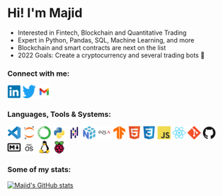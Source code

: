 # Hi! I'm Majid



- Interested in Fintech, Blockchain and Quantitative Trading
- Expert in Python, Pandas, SQL, Machine Learning, and more
- Blockchain and smart contracts are next on the list
- 2022 Goals: Create a cryptocurrency and several trading bots 🤖



### Connect with me:

<a href="https://www.linkedin.com/in/majid-kouki"><img src="./imgs/linkedin-original.svg" alt="Linkedin" style="width:30px;height:30px;"></a>
<a href="https://twitter.com/MajidKouki"><img src="./imgs/twitter-original.svg" alt="Twitter" style="width:30px;height:30px;"></a>
<a href="mailto:majidkpy@gmail.com"><img src="./imgs/gmail.svg" alt="Gmail" style="width:30px;height:30px;"></a>



### Languages, Tools & Systems:

<div style="display: inline-block;">
    <img src="./imgs/vscode-original.svg" alt="Visual Studio Codes" style="width:30px;height:30px;">
    <img src="./imgs/jupyter-original.svg" alt="Jupyter" style="width:30px;height:30px;">
    <img src="./imgs/anaconda-original.svg" alt="Anaconda" style="width:30px;height:30px;"> 
    <img src="./imgs/python-original.svg" alt="Pyth" style="width:30px;height:30px;">
    <img src="./imgs/pandas-original.svg" alt="Pandas" style="width:30px;height:30px;">  
    <img src="./imgs/numpy-original.svg" alt="NumPy" style="width:30px;height:30px;">  
    <img src="./imgs/sqlalchemy-original.svg" alt="SQLAlchemy" style="width:30px;height:30px;"> 
    <img src="./imgs/tensorflow-original.svg" alt="Tensorflow" style="width:30px;height:30px;"> 
    <img src="./imgs/html5-original.svg" alt="HTML5" style="width:30px;height:30px;">
    <img src="./imgs/css3-original.svg" alt="CSS3" style="width:30px;height:30px;">
    <img src="./imgs/javascript-original.svg" alt="JavaScript" style="width:30px;height:30px;">    
    <img src="./imgs/react-original.svg" alt="React" style="width:30px;height:30px;">        
    <img src="./imgs/git-original.svg" alt="Git" style="width:30px;height:30px;">
    <img src="./imgs/github-original.svg" alt="GitHub" style="width:30px;height:30px;">
    <img src="./imgs/markdown-original.svg" alt="Git" style="width:30px;height:30px;">
    <img src="./imgs/macos.svg" alt="MacOS" style="width:30px;height:30px;">
    <img src="./imgs/linux-original.svg" alt="Linux" style="width:30px;height:30px;">
    <img src="./imgs/raspberrypi-original.svg" alt="Raspberry Pi" style="width:30px;height:30px;">
</div>



### Some of my stats:

[![Majid's GitHub stats](https://github-readme-stats.vercel.app/api?username=majidkouki&theme=buefy)](https://github.com/anuraghazra/github-readme-stats)
